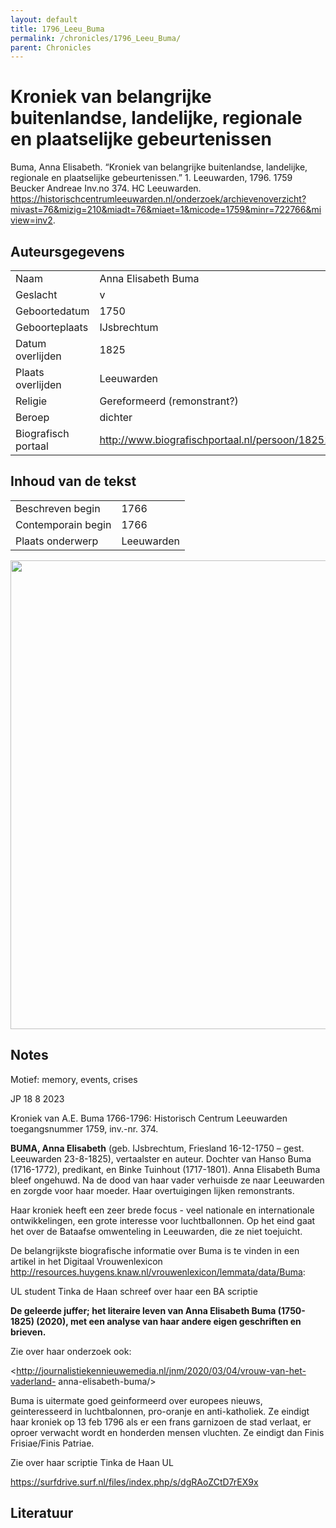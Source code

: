 ```yaml
---
layout: default
title: 1796_Leeu_Buma
permalink: /chronicles/1796_Leeu_Buma/
parent: Chronicles
--- 
```



# Kroniek van belangrijke buitenlandse, landelijke, regionale en plaatselijke gebeurtenissen 

Buma, Anna Elisabeth. “Kroniek van belangrijke buitenlandse, landelijke, regionale en plaatselijke gebeurtenissen.” 1. Leeuwarden, 1796. 1759 Beucker Andreae Inv.no 374. HC Leeuwarden. https://historischcentrumleeuwarden.nl/onderzoek/archievenoverzicht?mivast=76&mizig=210&miadt=76&miaet=1&micode=1759&minr=722766&miview=inv2. 

## Auteursgegevens 

| | | 
| --------------- | --------------- | 
| Naam |  Anna Elisabeth Buma | 
| Geslacht | v | 
| Geboortedatum | 1750 | 
| Geboorteplaats | IJsbrechtum | 
| Datum overlijden | 1825 | 
| Plaats overlijden | Leeuwarden | 
| Religie | Gereformeerd (remonstrant?) | 
| Beroep | dichter | 
| Biografisch portaal | http://www.biografischportaal.nl/persoon/18252441 | 

## Inhoud van de tekst 

| | | 
| --------------- | --------------- | 
| Beschreven begin | 1766 | 
| Contemporain begin | 1766 | 
| Plaats onderwerp | Leeuwarden | 

[<img src="..\..\barplots_chronicles\1796_Leeu_Buma.jpg" width="750"/>](..\..\barplots_chronicles\1796_Leeu_Buma.jpg) 

## Notes 

Motief: memory, events, crises



JP 18 8 2023

Kroniek van A.E. Buma 1766-1796: Historisch Centrum Leeuwarden toegangsnummer
1759, inv.-nr. 374.

**BUMA, Anna Elisabeth**  (geb. IJsbrechtum, Friesland 16-12-1750 – gest.
Leeuwarden 23-8-1825), vertaalster en auteur. Dochter van Hanso Buma
(1716-1772), predikant, en Binke Tuinhout (1717-1801). Anna Elisabeth Buma
bleef ongehuwd. Na de dood van haar vader verhuisde ze naar Leeuwarden en
zorgde voor haar moeder. Haar overtuigingen lijken remonstrants.

Haar kroniek heeft een zeer brede focus - veel nationale en internationale
ontwikkelingen, een grote interesse voor luchtballonnen. Op het eind gaat het
over de Bataafse omwenteling in Leeuwarden, die ze niet toejuicht.

De belangrijkste biografische informatie over Buma is te vinden in een artikel
in het Digitaal Vrouwenlexicon
<http://resources.huygens.knaw.nl/vrouwenlexicon/lemmata/data/Buma>:

UL student Tinka de Haan schreef over haar een BA scriptie

**De geleerde juffer; het literaire leven van Anna Elisabeth Buma (1750-1825)
(2020), met een analyse van haar andere eigen geschriften en brieven.**

Zie over haar onderzoek ook:

<http://journalistiekennieuwemedia.nl/jnm/2020/03/04/vrouw-van-het-vaderland-
anna-elisabeth-buma/>



Buma is uitermate goed geinformeerd over europees nieuws, geinteresseerd in
luchtbalonnen, pro-oranje en anti-katholiek. Ze eindigt haar kroniek op 13 feb
1796 als er een frans garnizoen de stad verlaat, er oproer verwacht wordt en
honderden mensen vluchten. Ze eindigt dan Finis Frisiae/Finis Patriae.

Zie over haar scriptie Tinka de Haan UL

<https://surfdrive.surf.nl/files/index.php/s/dgRAoZCtD7rEX9x>



## Literatuur 

